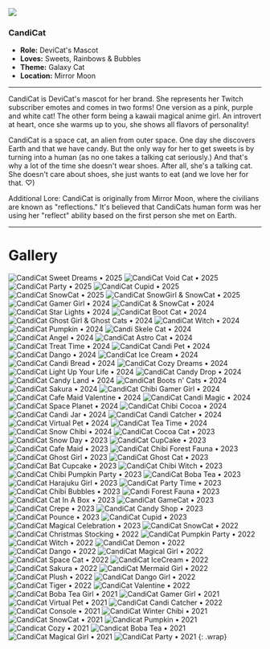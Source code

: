 ![](img/CandiCat.png)

### CandiCat
  * **Role:** DeviCat's Mascot
  * **Loves:** Sweets, Rainbows & Bubbles
  * **Theme:** Galaxy Cat
  * **Location:** Mirror Moon

  ---

CandiCat is DeviCat's mascot for her brand. She represents her Twitch subscriber emotes and comes in two forms! One version as a pink, purple and white cat! The other form being a kawaii magical anime girl. An introvert at heart, once she warms up to you, she shows all flavors of personality!

CandiCat is a space cat, an alien from outer space. One day she discovers Earth and that we have candy. But the only way for her to get sweets is by turning into a human (as no one takes a talking cat seriously.) And that's why a lot of the time she doesn't wear shoes. After all, she's a talking cat. She doesn't care about shoes, she just wants to eat (and we love her for that. ♡)

Additional Lore: CandiCat is originally from Mirror Moon, where the civilians are known as "reflections." It's believed that CandiCats human form was her using her "reflect" ability based on the first person she met on Earth. 

---

# Gallery

![CandiCat Sweet Dreams • 2025](img/art/CandiCatSweetDreams2025.png)
![CandiCat Void Cat • 2025](img/art/CandiCatVoidCat2025.png)
![CandiCat Party • 2025](img/art/CandiCatParty2025.png)
![CandiCat Cupid • 2025](img/art/CandiCatCupid2025.png)
![CandiCat SnowCat • 2025](img/art/CandiCatSnowCat2025.png)
![CandiCat SnowGirl & SnowCat • 2025](img/art/CandiCatSnowGirl&SnowCat2025.png)
![CandiCat Gamer Girl • 2024](img/art/CandiCatGamerGirl2024.png)
![CandiCat & SnowCat • 2024](img/art/CandiCat&SnowCat2024.png)
![CandiCat Star Lights • 2024](img/art/CandiCatStarLights2024.png)
![CandiCat Boot Cat • 2024](img/art/CandiCatBootCat2024.png)
![CandiCat Ghost Girl & Ghost Cats • 2024](img/art/CandiCatGhostGirl&GhostCats2024.png)
![CandiCat Witch • 2024](img/art/CandiCatWitch2024.png)
![CandiCat Pumpkin • 2024](img/art/CandiCatPumpkin2024.png)
![Candi Skele Cat • 2024](img/art/CandiSkeleCat2024_Variant1.png)
![CandiCat Angel • 2024](img/art/CandiCatAngel2024.png)
![CandiCat Astro Cat • 2024](img/art/CandiCatAstroCat2024.png)
![CandiCat Treat Time • 2024](img/art/CandiCatTreatTime2024.png)
![CandiCat Candi Pet • 2024](img/art/CandiCatCandiPet2024.png)
![CandiCat Dango • 2024](img/art/CandiCatDango2024.png)
![CandiCat Ice Cream • 2024](img/art/CandiCatIceCream2024.png)
![CandiCat Candi Bread • 2024](img/art/CandiCatCandiBread2024.png)
![CandiCat Cozy Dreams • 2024](img/art/CandiCatCozyDreams2024.png)
![CandiCat Light Up Your Life • 2024](img/art/CandiCat_LightUpYourLife_2024.png)
![CandiCat Candy Drop • 2024](img/art/CandiCatCandyDrop2024.png)
![CandiCat Candy Land • 2024](img/art/CandiCatCandyLand2024.png)
![CandiCat Boots n' Cats • 2024](img/art/CandiCat_BootsNCats_2024.png)
![CandiCat Sakura • 2024](img/art/CandiCatSakura2024.png)
![CandiCat Chibi Gamer Girl • 2024](img/art/CandiCatChibiGamerGirl2024.png)
![CandiCat Cafe Maid Valentine • 2024](img/art/CandiCatCafeMaidValentine2024.png)
![CandiCat Candi Magic • 2024](img/art/CandiCatCandiMagic2024.png)
![CandiCat Space Planet • 2024](img/art/CandiCatSpacePlanet2024.png)
![CandiCat Chibi Cocoa • 2024](img/art/CandiCatChibiCocoa2024.png)
![CandiCat Candi Jar • 2024](img/art/CandiCatCandiJar2024.png)
![CandiCat Candi Catcher • 2024](img/art/CandiCatCandiCatcher2024.png)
![CandiCat Virtual Pet • 2024](img/art/CandiCatVirtualPet2024.png)
![CandiCat Tea Time • 2024](img/art/CandiCatTeaTime2024.png)
![CandiCat Snow Chibi • 2024](img/art/CandiCatSnowChibi2024.png)
![CandiCat Cocoa Cat • 2023](img/art/CandiCatCocoaCat2023.png)
![CandiCat Snow Day • 2023](img/art/CandiCatSnowDay2023.png)
![CandiCat CupCake • 2023](img/art/CandiCatCupcake2023.png)
![CandiCat Cafe Maid • 2023](img/art/CandiCatCafeMaid2023.png)
![CandiCat Chibi Forest Fauna • 2023](img/art/CandiCatChibiForestFauna2023.png)
![CandiCat Ghost Girl • 2023](img/art/CandiCatGhostGirl2023.png)
![CandiCat Ghost Cat • 2023](img/art/CandiCatGhostCat2023.png)
![CandiCat Bat Cupcake • 2023](img/art/CandiCatBatCupcake2023.png)
![CandiCat Chibi Witch • 2023](img/art/CandiCatChibiWitch2023.png)
![CandiCat Chibi Pumpkin Party • 2023](img/art/CandiCatChibiPumpkinParty2023.png)
![CandiCat Boba Tea • 2023](img/art/CandiCatBobaTea2023.png)
![CandiCat Harajuku Girl • 2023](img/art/CandiCatHarajukuGirl2023.png)
![CandiCat Party Time • 2023](img/art/CandiCatPartyTime2023.png)
![CandiCat Chibi Bubbles • 2023](img/art/CandiCatChibiBubbles2023.png)
![Candi Forest Fauna • 2023](img/art/CandiForestFauna2023.png)
![CandiCat Cat In A Box • 2023](img/art/CandiCatCatBox2023.png)
![CandiCat GameCat • 2023](img/art/CandiCatGameCat2023.png)
![CandiCat Crepe • 2023](img/art/candicatcrepe2023.png)
![CandiCat Candy Shop • 2023](img/art/CandiCatCandyShop2023.png)
![CandiCat Pounce • 2023](img/art/CandiCatPounce2023.png)
![CandiCat Cupid • 2023](img/art/CandiCatCupid2023.png)
![CandiCat Magical Celebration • 2023](img/art/CandiCatMagicalCelebration2023.png)
![CandiCat SnowCat • 2022](img/art/CandiCatSnowCat2022.png)
![CandiCat Christmas Stocking • 2022](img/art/CandiCatChristmasStocking2022.png)
![CandiCat Pumpkin Party • 2022](img/art/CCPumpkinParty2022.png)
![CandiCat Witch • 2022](img/art/CandiCatWitch2022.png)
![CandiCat Demon • 2022](img/art/CandiCatDemon2022.png)
![CandiCat Dango • 2022](img/art/CandiCatDangoCat2022.png)
![CandiCat Magical Girl • 2022](img/art/CCMagicalGirl2022.png)
![CandiCat Space Cat • 2022](img/art/CandiCatSpaceCat2022.png)
![CandiCat IceCream • 2022](img/art/CandiCatIceCream2022.png)
![CandiCat Sakura • 2022](img/art/CandiCatSakura2022.png)
![CandiCat Mermaid Girl • 2022](img/art/CandiCatMermaidGirl2022.png)
![CandiCat Plush • 2022](img/art/CandiCatPlush.png)
![CandiCat Dango Girl • 2022](img/art/CandiCatDangoGirl2022.png)
![CandiCat Tiger • 2022](img/art/CandiCatTiger2022.png)
![CandiCat Valentine • 2022](img/art/CandiCatValentine2022.png)
![CandiCat Boba Tea Girl • 2021](img/art/CCBobaTeaGirl2021.jpg)
![CandiCat Gamer Girl • 2021](img/art/CandiCatGamerGirl2021.png)
![CandiCat Virtual Pet • 2021](img/art/CCVirtualPet.jpg)
![CandiCat Candi Catcher • 2022](img/art/CandiCatcher2022.png)
![CandiCat Console • 2021](img/art/CandiCatConsole2021.jpg)
![CandiCat Winter Chibi • 2021](img/art/CCWinterChibi2021.png)
![CandiCat SnowCat • 2021](img/art/CCSnowCat.png)
![Candicat Pumpkin • 2021](img/art/CandiCatPumpkin2021.png)
![Candicat Cozy • 2021](img/art/CandiCatCozy2021.png)
![Candicat Boba Tea • 2021](img/art/CandiCatBobaTea2021.jpg)
![CandiCat Magical Girl • 2021](img/art/CandiCatMagicalGirl2021.png)
![CandiCat Party • 2021](img/art/CandiCatParty2021.png)
{: .wrap}